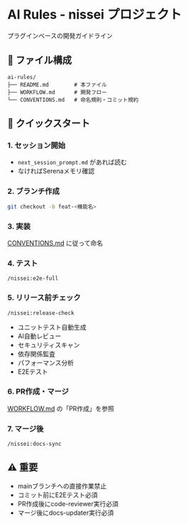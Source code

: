 # AI Rules - nissei プロジェクト

プラグインベースの開発ガイドライン

## 📁 ファイル構成

```
ai-rules/
├── README.md        # 本ファイル
├── WORKFLOW.md      # 開発フロー
└── CONVENTIONS.md   # 命名規則・コミット規約
```

## 🚀 クイックスタート

### 1. セッション開始
- `next_session_prompt.md` があれば読む
- なければSerenaメモリ確認

### 2. ブランチ作成
```bash
git checkout -b feat-<機能名>
```

### 3. 実装
[CONVENTIONS.md](./CONVENTIONS.md) に従って命名

### 4. テスト
```
/nissei:e2e-full
```

### 5. リリース前チェック
```
/nissei:release-check
```
- ユニットテスト自動生成
- AI自動レビュー
- セキュリティスキャン
- 依存関係監査
- パフォーマンス分析
- E2Eテスト

### 6. PR作成・マージ
[WORKFLOW.md](./WORKFLOW.md) の「PR作成」を参照

### 7. マージ後
```
/nissei:docs-sync
```

## ⚠️ 重要

- mainブランチへの直接作業禁止
- コミット前にE2Eテスト必須
- PR作成後にcode-reviewer実行必須
- マージ後にdocs-updater実行必須
